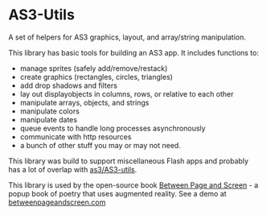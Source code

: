 AS3-Utils
=========

A set of helpers for AS3 graphics, layout, and array/string manipulation. 

This library has basic tools for building an AS3 app. It includes functions to:

* manage sprites (safely add/remove/restack)
* create graphics (rectangles, circles, triangles)
* add drop shadows and filters
* lay out displayobjects in columns, rows, or relative to each other
* manipulate arrays, objects, and strings
* manipulate colors
* manipulate dates
* queue events to handle long processes asynchronously
* communicate with http resources
* a bunch of other stuff you may or may not need.

This library was build to support miscellaneous Flash apps and probably has a lot of overlap with [as3/AS3-utils](https://github.com/as3/AS3-Utils). 

This library is used by the open-source book [Between Page and Screen](https://github.com/doolittle/bps-binding) - a popup book of poetry that uses augmented reality. See a demo at [betweenpageandscreen.com](http://betweenpageandscreen.com)
